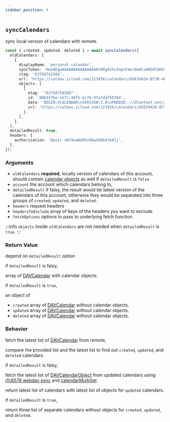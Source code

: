 ```yaml
---
sidebar_position: 4
---
```


## `syncCalendars`

sync local version of calendars with remote.

```ts
const { created, updated, deleted } = await syncCalendars({
  oldCalendars: [
    {
      displayName: 'personal calendar',
      syncToken: 'HwoQEgwAAAAAAAAAAAAAAAAYARgAIhsI4pnF4erDm4CsARDdl6K9rqa9/pYBKAA=',
      ctag: '63758742166',
      url: 'https://caldav.icloud.com/123456/calendars/A5639426-B73B-4F90-86AB-D70F7F603E75/',
      objects: [
        {
          etag: '"63758758580"',
          id: '0003ffbe-cb71-49f5-bc7b-9fafdd756784',
          data: 'BEGIN:VCALENDAR\nVERSION:2.0\nPRODID:-//ZContent.net//Zap Calendar 1.0//EN\nCALSCALE:GREGORIAN\nMETHOD:PUBLISH\nBEGIN:VEVENT\nSUMMARY:Abraham Lincoln\nUID:c7614cff-3549-4a00-9152-d25cc1fe077d\nSEQUENCE:0\nSTATUS:CONFIRMED\nTRANSP:TRANSPARENT\nRRULE:FREQ=YEARLY;INTERVAL=1;BYMONTH=2;BYMONTHDAY=12\nDTSTART:20080212\nDTEND:20080213\nDTSTAMP:20150421T141403\nCATEGORIES:U.S. Presidents,Civil War People\nLOCATION:Hodgenville, Kentucky\nGEO:37.5739497;-85.7399606\nDESCRIPTION:Born February 12, 1809\nSixteenth President (1861-1865)\n\n\n\n \nhttp://AmericanHistoryCalendar.com\nURL:http://americanhistorycalendar.com/peoplecalendar/1,328-abraham-lincol\n n\nEND:VEVENT\nEND:VCALENDAR',
          url: 'https://caldav.icloud.com/123456/calendars/A5639426-B73B-4F90-86AB-D70F7F603E75/test.ics',
        },
      ],
    },
  ],
  detailedResult: true,
  headers: {
    authorization: 'Basic x0C9ueWd9Vz8OwS0DEAtkAlj',
  },
});
```

### Arguments

- `oldCalendars` **required**, locally version of calendars of this account, should contain [calendar objects](../types/DAVCalendarObject.md) as well if `detailedResult` is `false`
- `account` the account which calendars belong to,
- `detailedResult` if falsy, the result would be latest version of the calendars of this account, otherwise they would be separated into three groups of `created`, `updated`, and `deleted`.
- `headers` request headers
- `headersToExclude` array of keys of the headers you want to exclude
- `fetchOptions` options to pass to underlying fetch function

:::info
`objects` inside `oldCalendars` are not needed when `detailedResult` is `true`.
:::

### Return Value

depend on `detailedResult` option

if `detailedResult` is falsy,

array of [DAVCalendar](../types/DAVCalendar.md) with calendar objects.

if `detailedResult` is `true`,

an object of

- `created` array of [DAVCalendar](../types/DAVCalendar.md) without calendar objects.
- `updated` array of [DAVCalendar](../types/DAVCalendar.md) without calendar objects.
- `deleted` array of [DAVCalendar](../types/DAVCalendar.md) without calendar objects.

### Behavior

fetch the latest list of [DAVCalendar](../types/DAVCalendar.md) from remote,

compare the provided list and the latest list to find out `created`, `updated`, and `deleted` calendars.

if `detailedResult` is falsy,

fetch the latest list of [DAVCalendarObject](../types/DAVCalendarObject.md) from updated calendars using [rfc6578 webdav sync](https://datatracker.ietf.org/doc/html/rfc6578) and [calendarMultiGet](calendarMultiGet.md)

return latest list of calendars with latest list of objects for `updated` calendars.

if `detailedResult` is `true`,

return three list of separate calendars without objects for `created`, `updated`, and `deleted`.
